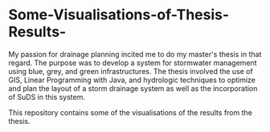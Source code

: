 # Some-Visualisations-of-Thesis-Results-
My passion for drainage planning incited me to do my master's thesis in that regard. The purpose was to develop a system for stormwater management using blue, grey, and green infrastructures.  The thesis involved the use of GIS, Linear Programming with Java, and hydrologic techniques to optimize and plan the layout of a storm drainage system as well as the incorporation of SuDS in this system.

This repository contains some of the visualisations of the results from the thesis.
